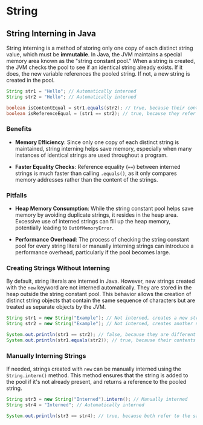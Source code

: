 # String

## String Interning in Java

String interning is a method of storing only one copy of each distinct string value, which must be **immutable**. In Java, the JVM maintains a special memory area known as the "string constant pool." When a string is created, the JVM checks the pool to see if an identical string already exists. If it does, the new variable references the pooled string. If not, a new string is created in the pool.

```java
String str1 = "Hello"; // Automatically interned
String str2 = "Hello"; // Automatically interned

boolean isContentEqual = str1.equals(str2); // true, because their contents are equal
boolean isReferenceEqual = (str1 == str2); // true, because they refer to the same interned string
```

### Benefits

- **Memory Efficiency**: Since only one copy of each distinct string is maintained, string interning helps save memory, especially when many instances of identical strings are used throughout a program.
  
- **Faster Equality Checks**: Reference equality (`==`) between interned strings is much faster than calling `.equals()`, as it only compares memory addresses rather than the content of the strings.

### Pitfalls

- **Heap Memory Consumption**: While the string constant pool helps save memory by avoiding duplicate strings, it resides in the heap area. Excessive use of interned strings can fill up the heap memory, potentially leading to `OutOfMemoryError`.

- **Performance Overhead**: The process of checking the string constant pool for every string literal or manually interning strings can introduce a performance overhead, particularly if the pool becomes large.

### Creating Strings Without Interning

By default, string literals are interned in Java. However, new strings created with the `new` keyword are not interned automatically. They are stored in the heap outside the string constant pool. This behavior allows the creation of distinct string objects that contain the same sequence of characters but are treated as separate objects by the JVM.

```java
String str1 = new String("Example"); // Not interned, creates a new string object
String str2 = new String("Example"); // Not interned, creates another new string object

System.out.println(str1 == str2); // false, because they are different objects
System.out.println(str1.equals(str2)); // true, because their contents are equal
```

### Manually Interning Strings

If needed, strings created with `new` can be manually interned using the `String.intern()` method. This method ensures that the string is added to the pool if it's not already present, and returns a reference to the pooled string.

```java
String str3 = new String("Interned").intern(); // Manually interned
String str4 = "Interned"; // Automatically interned

System.out.println(str3 == str4); // true, because both refer to the same interned string
```
